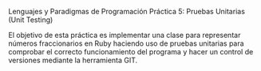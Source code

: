 Lenguajes y Paradigmas de Programación 
Práctica 5: Pruebas Unitarias (Unit Testing) 

El objetivo de esta práctica es implementar una clase para representar 
números fraccionarios en Ruby haciendo uso de pruebas unitarias para
comprobar el correcto funcionamiento del programa y hacer un control 
de versiones mediante la herramienta GIT.
